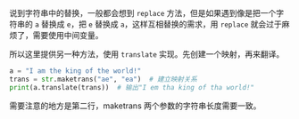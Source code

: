 说到字符串中的替换，一般都会想到 `replace` 方法，但是如果遇到像是把一个字符串的 `a` 替换成 `e`，把 `e` 替换成 `a`，这样互相替换的需求，用 `replace` 就会过于麻烦了，需要使用中间变量。

所以这里提供另一种方法，使用 `translate` 实现。先创建一个映射，再来翻译。

```python
a = "I am the king of the world!"
trans = str.maketrans("ae", "ea")  # 建立映射关系
print(a.translate(trans))  # 输出"I em tha king of tha world!"
```

需要注意的地方是第二行，maketrans 两个参数的字符串长度需要一致。
